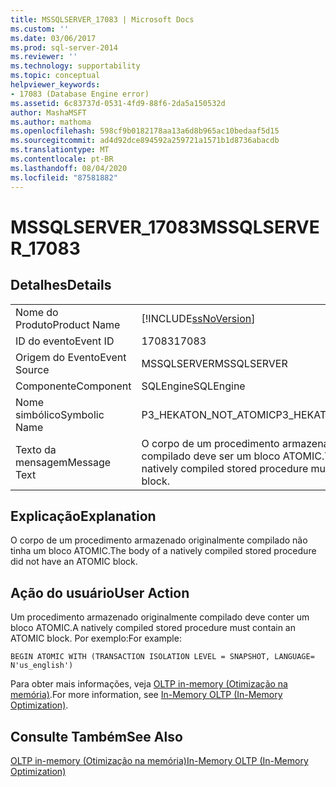 ```yaml
---
title: MSSQLSERVER_17083 | Microsoft Docs
ms.custom: ''
ms.date: 03/06/2017
ms.prod: sql-server-2014
ms.reviewer: ''
ms.technology: supportability
ms.topic: conceptual
helpviewer_keywords:
- 17083 (Database Engine error)
ms.assetid: 6c83737d-0531-4fd9-88f6-2da5a150532d
author: MashaMSFT
ms.author: mathoma
ms.openlocfilehash: 598cf9b0182178aa13a6d8b965ac10bedaaf5d15
ms.sourcegitcommit: ad4d92dce894592a259721a1571b1d8736abacdb
ms.translationtype: MT
ms.contentlocale: pt-BR
ms.lasthandoff: 08/04/2020
ms.locfileid: "87581882"
---
```

# <a name="mssqlserver_17083"></a><span data-ttu-id="f9db8-102">MSSQLSERVER_17083</span><span class="sxs-lookup"><span data-stu-id="f9db8-102">MSSQLSERVER_17083</span></span>
    
## <a name="details"></a><span data-ttu-id="f9db8-103">Detalhes</span><span class="sxs-lookup"><span data-stu-id="f9db8-103">Details</span></span>  
  
|||  
|-|-|  
|<span data-ttu-id="f9db8-104">Nome do Produto</span><span class="sxs-lookup"><span data-stu-id="f9db8-104">Product Name</span></span>|[!INCLUDE[ssNoVersion](../../includes/ssnoversion-md.md)]|  
|<span data-ttu-id="f9db8-105">ID do evento</span><span class="sxs-lookup"><span data-stu-id="f9db8-105">Event ID</span></span>|<span data-ttu-id="f9db8-106">17083</span><span class="sxs-lookup"><span data-stu-id="f9db8-106">17083</span></span>|  
|<span data-ttu-id="f9db8-107">Origem do Evento</span><span class="sxs-lookup"><span data-stu-id="f9db8-107">Event Source</span></span>|<span data-ttu-id="f9db8-108">MSSQLSERVER</span><span class="sxs-lookup"><span data-stu-id="f9db8-108">MSSQLSERVER</span></span>|  
|<span data-ttu-id="f9db8-109">Componente</span><span class="sxs-lookup"><span data-stu-id="f9db8-109">Component</span></span>|<span data-ttu-id="f9db8-110">SQLEngine</span><span class="sxs-lookup"><span data-stu-id="f9db8-110">SQLEngine</span></span>|  
|<span data-ttu-id="f9db8-111">Nome simbólico</span><span class="sxs-lookup"><span data-stu-id="f9db8-111">Symbolic Name</span></span>|<span data-ttu-id="f9db8-112">P3_HEKATON_NOT_ATOMIC</span><span class="sxs-lookup"><span data-stu-id="f9db8-112">P3_HEKATON_NOT_ATOMIC</span></span>|  
|<span data-ttu-id="f9db8-113">Texto da mensagem</span><span class="sxs-lookup"><span data-stu-id="f9db8-113">Message Text</span></span>|<span data-ttu-id="f9db8-114">O corpo de um procedimento armazenado originalmente compilado deve ser um bloco ATOMIC.</span><span class="sxs-lookup"><span data-stu-id="f9db8-114">The body of a natively compiled stored procedure must be an ATOMIC block.</span></span>|  
  
## <a name="explanation"></a><span data-ttu-id="f9db8-115">Explicação</span><span class="sxs-lookup"><span data-stu-id="f9db8-115">Explanation</span></span>  
 <span data-ttu-id="f9db8-116">O corpo de um procedimento armazenado originalmente compilado não tinha um bloco ATOMIC.</span><span class="sxs-lookup"><span data-stu-id="f9db8-116">The body of a natively compiled stored procedure did not have an ATOMIC block.</span></span>  
  
## <a name="user-action"></a><span data-ttu-id="f9db8-117">Ação do usuário</span><span class="sxs-lookup"><span data-stu-id="f9db8-117">User Action</span></span>  
 <span data-ttu-id="f9db8-118">Um procedimento armazenado originalmente compilado deve conter um bloco ATOMIC.</span><span class="sxs-lookup"><span data-stu-id="f9db8-118">A natively compiled stored procedure must contain an ATOMIC block.</span></span> <span data-ttu-id="f9db8-119">Por exemplo:</span><span class="sxs-lookup"><span data-stu-id="f9db8-119">For example:</span></span>  
  
```  
BEGIN ATOMIC WITH (TRANSACTION ISOLATION LEVEL = SNAPSHOT, LANGUAGE= N'us_english')  
```  
  
 <span data-ttu-id="f9db8-120">Para obter mais informações, veja [OLTP in-memory &#40;Otimização na memória&#41;](../in-memory-oltp/in-memory-oltp-in-memory-optimization.md).</span><span class="sxs-lookup"><span data-stu-id="f9db8-120">For more information, see [In-Memory OLTP &#40;In-Memory Optimization&#41;](../in-memory-oltp/in-memory-oltp-in-memory-optimization.md).</span></span>  
  
## <a name="see-also"></a><span data-ttu-id="f9db8-121">Consulte Também</span><span class="sxs-lookup"><span data-stu-id="f9db8-121">See Also</span></span>  
 [<span data-ttu-id="f9db8-122">OLTP in-memory &#40;Otimização na memória&#41;</span><span class="sxs-lookup"><span data-stu-id="f9db8-122">In-Memory OLTP &#40;In-Memory Optimization&#41;</span></span>](../in-memory-oltp/in-memory-oltp-in-memory-optimization.md)  
  
  
